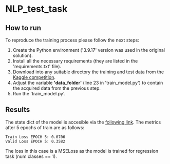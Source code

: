 # NLP_test_task

## How to run
To reproduce the training process please follow the next steps:
 1. Create the Python environment ('3.9.17' version was used in the original solution).
 2. Install all the necessary requirements (they are listed in the 'requirements.txt' file).
 3. Download into any suitable directory the training and test data from the [Kaggle competition](https://www.kaggle.com/competitions/commonlitreadabilityprize/data).
 4. Adjust the variable __'data_folder'__ (line 23 in 'train_model.py') to contain the acquired data from the previous step.
 5. Run the 'train_model.py'.

## Results
The state dict of the model is accesible via the [following link](https://drive.google.com/file/d/1c24V1rqhIZXm9AFp6ran7htkvSy2SMf8/view?usp=sharing). The metrics after 5 epochs of train are as follows:

    Train Loss EPOCH 5: 0.0706
    Valid Loss EPOCH 5: 0.3582 

The loss in this case is a MSELoss as the model is trained for regression task (num classes == 1).